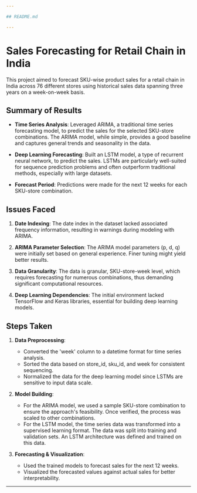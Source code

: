 ```yaml
---

## README.md

---
```


# Sales Forecasting for Retail Chain in India

This project aimed to forecast SKU-wise product sales for a retail chain in India across 76 different stores using historical sales data spanning three years on a week-on-week basis.

## Summary of Results

- **Time Series Analysis**: Leveraged ARIMA, a traditional time series forecasting model, to predict the sales for the selected SKU-store combinations. The ARIMA model, while simple, provides a good baseline and captures general trends and seasonality in the data.
  
- **Deep Learning Forecasting**: Built an LSTM model, a type of recurrent neural network, to predict the sales. LSTMs are particularly well-suited for sequence prediction problems and often outperform traditional methods, especially with large datasets.

- **Forecast Period**: Predictions were made for the next 12 weeks for each SKU-store combination.

## Issues Faced

1. **Date Indexing**: The date index in the dataset lacked associated frequency information, resulting in warnings during modeling with ARIMA.
  
2. **ARIMA Parameter Selection**: The ARIMA model parameters (p, d, q) were initially set based on general experience. Finer tuning might yield better results.
  
3. **Data Granularity**: The data is granular, SKU-store-week level, which requires forecasting for numerous combinations, thus demanding significant computational resources.

4. **Deep Learning Dependencies**: The initial environment lacked TensorFlow and Keras libraries, essential for building deep learning models.

## Steps Taken

1. **Data Preprocessing**:
    - Converted the 'week' column to a datetime format for time series analysis.
    - Sorted the data based on store_id, sku_id, and week for consistent sequencing.
    - Normalized the data for the deep learning model since LSTMs are sensitive to input data scale.

2. **Model Building**:
    - For the ARIMA model, we used a sample SKU-store combination to ensure the approach's feasibility. Once verified, the process was scaled to other combinations.
    - For the LSTM model, the time series data was transformed into a supervised learning format. The data was split into training and validation sets. An LSTM architecture was defined and trained on this data.

3. **Forecasting & Visualization**:
    - Used the trained models to forecast sales for the next 12 weeks.
    - Visualized the forecasted values against actual sales for better interpretability.
---
